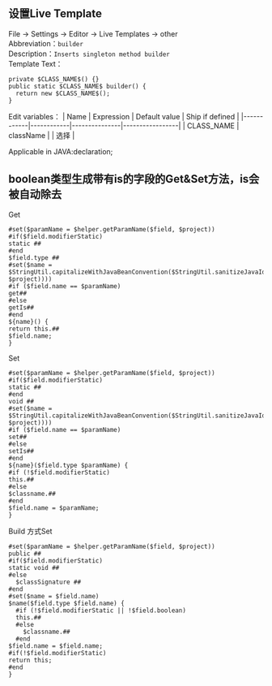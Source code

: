 ## 设置Live Template

File -> Settings -> Editor -> Live Templates -> other    
Abbreviation：`builder`    
Description：`Inserts singleton method builder`    
Template Text：
```
private $CLASS_NAME$() {}
public static $CLASS_NAME$ builder() {
  return new $CLASS_NAME$();
}
```
Edit variables：
| Name       | Expression | Default value | Ship if defined |
|------------|------------|---------------|-----------------|
| CLASS_NAME | className  |               | 选择            |

Applicable in JAVA:declaration; 


## boolean类型生成带有is的字段的Get&Set方法，is会被自动除去

Get
```
#set($paramName = $helper.getParamName($field, $project))  
#if($field.modifierStatic)  
static ##  
#end  
$field.type ##  
#set($name = $StringUtil.capitalizeWithJavaBeanConvention($StringUtil.sanitizeJavaIdentifier($helper.getPropertyName($field, $project))))  
#if ($field.name == $paramName)  
get##  
#else  
getIs##  
#end  
${name}() {  
return this.##  
$field.name;  
}  
```

Set
```
#set($paramName = $helper.getParamName($field, $project))  
#if($field.modifierStatic)  
static ##  
#end  
void ##  
#set($name = $StringUtil.capitalizeWithJavaBeanConvention($StringUtil.sanitizeJavaIdentifier($helper.getPropertyName($field, $project))))  
#if ($field.name == $paramName)  
set##  
#else  
setIs##  
#end  
${name}($field.type $paramName) {  
#if (!$field.modifierStatic)  
this.##  
#else  
$classname.##  
#end  
$field.name = $paramName;  
}
```

Build 方式Set
```
#set($paramName = $helper.getParamName($field, $project))  
public ##  
#if($field.modifierStatic)  
static void ##  
#else  
  $classSignature ##  
#end  
#set($name = $field.name)  
$name($field.type $field.name) {  
  #if (!$field.modifierStatic || !$field.boolean)  
  this.##  
  #else  
    $classname.##  
  #end  
$field.name = $field.name;  
#if(!$field.modifierStatic)  
return this;  
#end  
} 
```